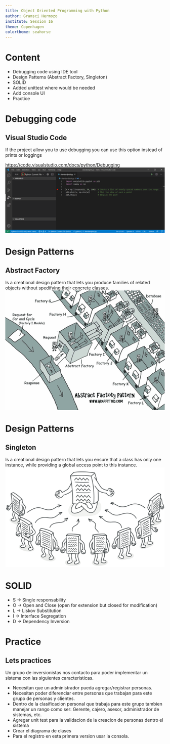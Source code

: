 ```yaml
---
title: Object Oriented Programming with Python
author: Gramsci Hermozo
institute: Session 16
theme: Copenhagen
colortheme: seahorse
---
```


# Content
+ Debugging code using IDE tool
+ Design Patterns (Abstract Factory, Singleton)
+ SOLID
+ Added unittest where would be needed
+ Add console UI
+ Practice

# Debugging code
## Visual Studio Code
If the project allow you to use debugging you can use this option instead of
prints or loggings

https://code.visualstudio.com/docs/python/Debugging
![](debug-start-button.png)

# Design Patterns
## Abstract Factory
Is a creational design pattern that lets you produce families of related objects
without spedifying their concrete classes.
![](abstract-factory.png)

# Design Patterns
## Singleton
Is a creational design pattern that lets you ensure that a class has only one instance,
while providing a global access point to this instance.
![](singleton.png)

# SOLID
* S -> Single responsability 
* O -> Open and Close (open for extension but closed for modification)
* L -> Liskov Substitution
* I -> Interface Segregation 
* D -> Dependency Inversion 

# Practice
## Lets practices
Un grupo de inversionistas nos contacto para poder implementar un sistema
con las siguientes caracteristicas.

+ Necesitan que un administrador pueda agregar/registrar personas.
+ Necesitan poder diferenciar entre personas que trabajan para este grupo de personas
y clientes.
+ Dentro de la clasificacion personal que trabaja para este grupo tambien manejar un rango
como ser: Gerente, cajero, asesor, administrador de sistemas, etc.
+ Agregar unit test para la validacion de la creacion de personas dentro el sistema
+ Crear el diagrama de clases
+ Para el registro en esta primera version usar la consola.


